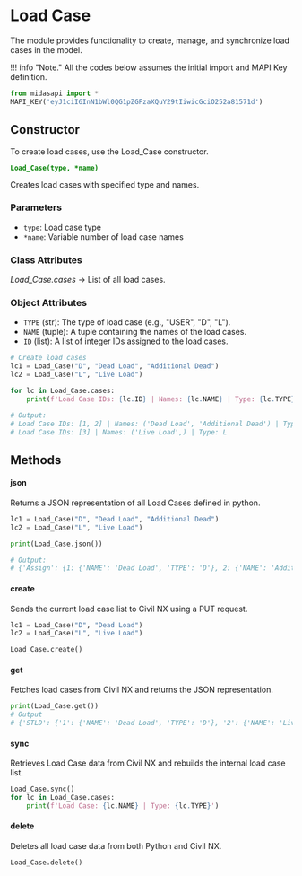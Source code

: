 # Load Case

The module provides functionality to create, manage, and synchronize load cases in the model.

!!! info "Note."
    All the codes below assumes the initial import and MAPI Key definition.

```py
from midasapi import *
MAPI_KEY('eyJ1ciI6InN1bWl0QG1pZGFzaXQuY29tIiwicGciO252a81571d')
```


## Constructor
To create load cases, use the Load_Case constructor.

**<font color="green">`Load_Case(type, *name)`</font>**

Creates load cases with specified type and names.

### Parameters
* `type`: Load case type
* `*name`: Variable number of load case names

### Class Attributes
*Load_Case.cases* -> List of all load cases.   

### Object Attributes

* `TYPE` (str): The type of load case (e.g., "USER", "D", "L").
* `NAME` (tuple): A tuple containing the names of the load cases.
* `ID` (list): A list of integer IDs assigned to the load cases.

```py
# Create load cases
lc1 = Load_Case("D", "Dead Load", "Additional Dead")
lc2 = Load_Case("L", "Live Load")

for lc in Load_Case.cases:
    print(f'Load Case IDs: {lc.ID} | Names: {lc.NAME} | Type: {lc.TYPE}')

# Output:
# Load Case IDs: [1, 2] | Names: ('Dead Load', 'Additional Dead') | Type: D
# Load Case IDs: [3] | Names: ('Live Load',) | Type: L
```

## Methods

#### json
Returns a JSON representation of all Load Cases defined in python.

```py
lc1 = Load_Case("D", "Dead Load", "Additional Dead")
lc2 = Load_Case("L", "Live Load")

print(Load_Case.json())

# Output:
# {'Assign': {1: {'NAME': 'Dead Load', 'TYPE': 'D'}, 2: {'NAME': 'Additional Dead', 'TYPE': 'D'}, 3: {'NAME': 'Live Load', 'TYPE': 'L'}}}
```

#### create
Sends the current load case list to Civil NX using a PUT request.

```py
lc1 = Load_Case("D", "Dead Load")
lc2 = Load_Case("L", "Live Load")

Load_Case.create()
```

#### get
Fetches load cases from Civil NX and returns the JSON representation.

```py
print(Load_Case.get())
# Output
# {'STLD': {'1': {'NAME': 'Dead Load', 'TYPE': 'D'}, '2': {'NAME': 'Live Load', 'TYPE': 'L'}}}
```

#### sync
Retrieves Load Case data from Civil NX and rebuilds the internal load case list.

```py
Load_Case.sync()
for lc in Load_Case.cases:
    print(f'Load Case: {lc.NAME} | Type: {lc.TYPE}')
```

#### delete
Deletes all load case data from both Python and Civil NX.

```py
Load_Case.delete()
```

